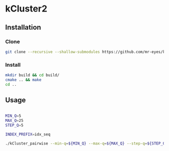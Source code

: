 # kCluster2

## Installation

### Clone

```bash
git clone --recursive --shallow-submodules https://github.com/mr-eyes/kCluster2.git
```

### Install

```bash
mkdir build && cd build/
cmake .. && make
cd ..
```

## Usage

```bash

MIN_Q=5
MAX_Q=25
STEP_Q=5

INDEX_PREFIX=idx_seq

./kCluster_pairwise --min-q=${MIN_Q} --max-q=${MAX_Q} --step-q=${STEP_Q} --idx=${INDEX_PREFIX}

```
